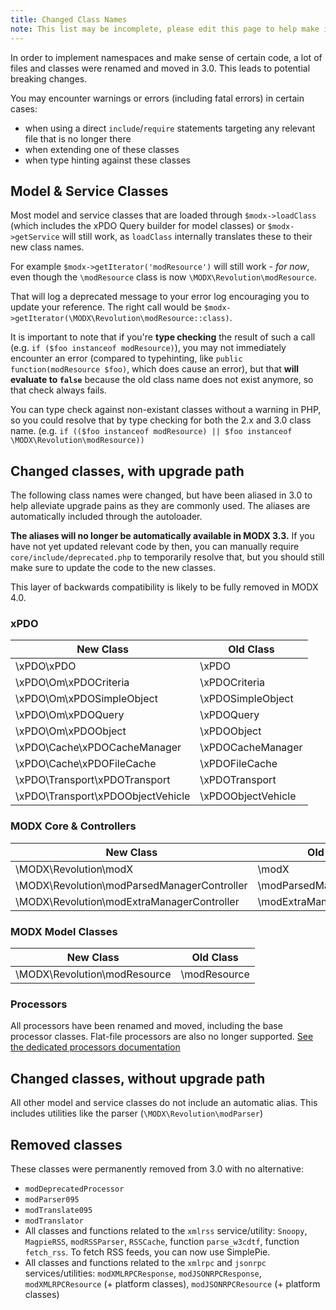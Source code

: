 ```yaml
---
title: Changed Class Names
note: This list may be incomplete, please edit this page to help make it complete. 
---
```


In order to implement namespaces and make sense of certain code, a lot of files and classes were renamed and moved in 3.0. This leads to potential breaking changes.

You may encounter warnings or errors (including fatal errors) in certain cases:

- when using a direct `include`/`require` statements targeting any relevant file that is no longer there
- when extending one of these classes
- when type hinting against these classes

## Model & Service Classes

Most model and service classes that are loaded through `$modx->loadClass` (which includes the xPDO Query builder for model classes) or `$modx->getService` will still work, as `loadClass` internally translates these to their new class names.

For example `$modx->getIterator('modResource')` will still work - _for now_, even though the `\modResource` class is now `\MODX\Revolution\modResource`.

That will log a deprecated message to your error log encouraging you to update your reference. The right call would be `$modx->getIterator(\MODX\Revolution\modResource::class)`.

It is important to note that if you're **type checking** the result of such a call (e.g. `if ($foo instanceof modResource)`), you may not immediately encounter an error (compared to typehinting, like `public function(modResource $foo)`, which does cause an error), but that **will evaluate to `false`** because the old class name does not exist anymore, so that check always fails.

You can type check against non-existant classes without a warning in PHP, so you could resolve that by type checking for both the 2.x and 3.0 class name. (e.g. `if (($foo instanceof modResource) || $foo instanceof \MODX\Revolution\modResource))`

## Changed classes, with upgrade path

The following class names were changed, but have been aliased in 3.0 to help alleviate upgrade pains as they are commonly used. The aliases are automatically included through the autoloader.

**The aliases will no longer be automatically available in MODX 3.3.** If you have not yet updated relevant code by then, you can manually require `core/include/deprecated.php` to temporarily resolve that, but you should still make sure to update the code to the new classes.

This layer of backwards compatibility is likely to be fully removed in MODX 4.0.

### xPDO

| New Class                         | Old Class          |
| --------------------------------- | ------------------ |
| \xPDO\xPDO                        | \xPDO              |
| \xPDO\Om\xPDOCriteria             | \xPDOCriteria      |
| \xPDO\Om\xPDOSimpleObject         | \xPDOSimpleObject  |
| \xPDO\Om\xPDOQuery                | \xPDOQuery         |
| \xPDO\Om\xPDOObject               | \xPDOObject        |
| \xPDO\Cache\xPDOCacheManager      | \xPDOCacheManager  |
| \xPDO\Cache\xPDOFileCache         | \xPDOFileCache     |
| \xPDO\Transport\xPDOTransport     | \xPDOTransport     |
| \xPDO\Transport\xPDOObjectVehicle | \xPDOObjectVehicle |

### MODX Core & Controllers

| New Class                                     | Old Class                     |
| --------------------------------------------- | ----------------------------- |
| \MODX\Revolution\modX                         | \modX                         |
| \MODX\Revolution\modParsedManagerController   | \modParsedManagerController   |
| \MODX\Revolution\modExtraManagerController    | \modExtraManagerController    |

### MODX Model Classes

| New Class                    | Old Class    |
| ---------------------------- | ------------ |
| \MODX\Revolution\modResource | \modResource |

### Processors

All processors have been renamed and moved, including the base processor classes. Flat-file processors are also no longer supported. [See the dedicated processors documentation](getting-started/upgrading-to-3.0/processors)

## Changed classes, without upgrade path

All other model and service classes do not include an automatic alias. This includes utilities like the parser (`\MODX\Revolution\modParser`)

## Removed classes

These classes were permanently removed from 3.0 with no alternative:

- `modDeprecatedProcessor`
- `modParser095`
- `modTranslate095`
- `modTranslator`
- All classes and functions related to the `xmlrss` service/utility: `Snoopy`, `MagpieRSS`, `modRSSParser`, `RSSCache`, function `parse_w3cdtf`, function `fetch_rss`. To fetch RSS feeds, you can now use SimplePie.
- All classes and functions related to the `xmlrpc` and `jsonrpc` services/utilities: `modXMLRPCResponse`, `modJSONRPCResponse`, `modXMLRPCResource` (+ platform classes), `modJSONRPCResource` (+ platform classes)

